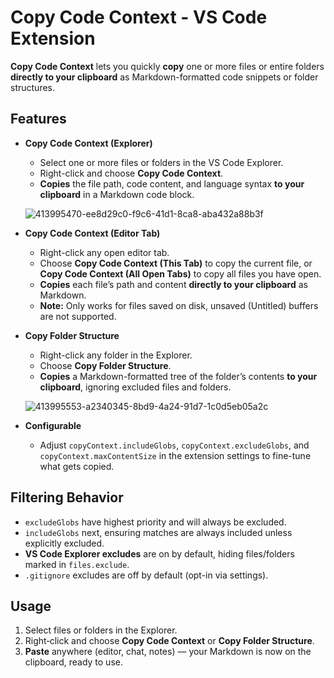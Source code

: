 # Copy Code Context - VS Code Extension

**Copy Code Context** lets you quickly **copy** one or more files or entire folders **directly to your clipboard** as Markdown-formatted code snippets or folder structures.

## Features

- **Copy Code Context (Explorer)**

  - Select one or more files or folders in the VS Code Explorer.
  - Right-click and choose **Copy Code Context**.
  - **Copies** the file path, code content, and language syntax **to your clipboard** in a Markdown code block.

  ![413995470-ee8d29c0-f9c6-41d1-8ca8-aba432a88b3f](https://github.com/user-attachments/assets/df9f0912-eaba-4fab-8962-a311ae39c2c6)

- **Copy Code Context (Editor Tab)**

  - Right-click any open editor tab.
  - Choose **Copy Code Context (This Tab)** to copy the current file, or **Copy Code Context (All Open Tabs)** to copy all files you have open.
  - **Copies** each file’s path and content **directly to your clipboard** as Markdown.
  - **Note:** Only works for files saved on disk, unsaved (Untitled) buffers are not supported.

- **Copy Folder Structure**

  - Right-click any folder in the Explorer.
  - Choose **Copy Folder Structure**.
  - **Copies** a Markdown-formatted tree of the folder’s contents **to your clipboard**, ignoring excluded files and folders.

  ![413995553-a2340345-8bd9-4a24-91d7-1c0d5eb05a2c](https://github.com/user-attachments/assets/ac74e4d3-d6f0-41b9-9f2b-ed76d642e19a)

- **Configurable**
  - Adjust `copyContext.includeGlobs`, `copyContext.excludeGlobs`, and `copyContext.maxContentSize` in the extension settings to fine-tune what gets copied.

## Filtering Behavior

- `excludeGlobs` have highest priority and will always be excluded.
- `includeGlobs` next, ensuring matches are always included unless explicitly excluded.
- **VS Code Explorer excludes** are on by default, hiding files/folders marked in `files.exclude`.
- `.gitignore` excludes are off by default (opt-in via settings).

## Usage

1. Select files or folders in the Explorer.
2. Right‑click and choose **Copy Code Context** or **Copy Folder Structure**.
3. **Paste** anywhere (editor, chat, notes) — your Markdown is now on the clipboard, ready to use.